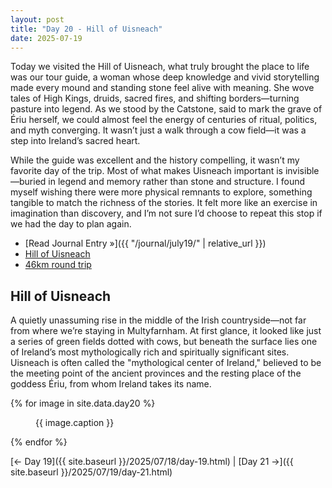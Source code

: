 ```yaml
---
layout: post
title: "Day 20 - Hill of Uisneach"
date: 2025-07-19
---
```


Today we visited the Hill of Uisneach, what truly brought the place to life was our tour guide, a woman whose deep knowledge and vivid storytelling made every mound and standing stone feel alive with meaning. She wove tales of High Kings, druids, sacred fires, and shifting borders—turning pasture into legend. As we stood by the Catstone, said to mark the grave of Ériu herself, we could almost feel the energy of centuries of ritual, politics, and myth converging. It wasn’t just a walk through a cow field—it was a step into Ireland’s sacred heart.

While the guide was excellent and the history compelling, it wasn’t my favorite day of the trip. Most of what makes Uisneach important is invisible—buried in legend and memory rather than stone and structure. I found myself wishing there were more physical remnants to explore, something tangible to match the richness of the stories. It felt more like an exercise in imagination than discovery, and I’m not sure I’d choose to repeat this stop if we had the day to plan again.

- [Read Journal Entry »]({{ "/journal/july19/" | relative_url }})
- [Hill of Uisneach](https://uisneach.ie/)
- [46km round trip](https://maps.app.goo.gl/y4TS1rxRow8mVuXE6)

## Hill of Uisneach  
A quietly unassuming rise in the middle of the Irish countryside—not far from where we’re staying in Multyfarnham. At first glance, it looked like just a series of green fields dotted with cows, but beneath the surface lies one of Ireland’s most mythologically rich and spiritually significant sites. Uisneach is often called the "mythological center of Ireland," believed to be the meeting point of the ancient provinces and the resting place of the goddess Ériu, from whom Ireland takes its name.

{% for image in site.data.day20 %}
<figure>
  <img src="{{ site.baseurl }}{{ image.src }}" alt="">
  <figcaption>{{ image.caption }}</figcaption>
</figure>
{% endfor %}

[← Day 19]({{ site.baseurl }}/2025/07/18/day-19.html) | [Day 21 →]({{ site.baseurl }}/2025/07/19/day-21.html)
